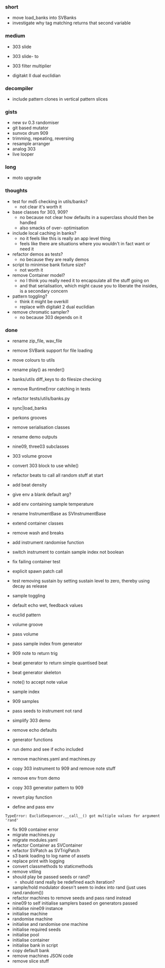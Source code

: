 ### short

- move load_banks into SVBanks
- investigate why tag matching returns that second variable

### medium

- 303 slide
- 303 slide- to
- 303 filter multiplier

- digitakt II dual euclidian

### decompiler

- include pattern clones in vertical pattern slices

### gists 

- new sv 0.3 randomiser 
- git based mutator
- sunvox drum 909
- trimming, repeating, reversing 
- resample arranger
- analog 303
- live looper

### long

- moto upgrade

### thoughts

- test for md5 checking in utils/banks?
  - not clear it's worth it
- base classes for 303, 909?
  - no because not clear how defaults in a superclass should then be handled
  - also smacks of over- optimisation
- include local caching in banks?
  - no it feels like this is really an app level thing
  - feels like there are situations where you wouldn't in fact want or need it
- refactor demos as tests?
  - no because they are really demos
- script to minimise bank fixture size?
  - not worth it
- remove Container model?
  - no I think you really need it to encapsulate all the stuff going on
  - and that serialisation, which might cause you to liberate the insides, is a secondary concern
- pattern toggling?
  - think it might be overkill
  - replace with digitakt 2 dual euclidian
- remove chromatic sampler?
  - no because 303 depends on it

### done

- rename zip_file, wav_file
- remove SVBank support for file loading
- move colours to utils
- rename play() as render()
- banks/utils diff_keys to do filesize checking
- remove RuntimeError catching in tests
- refactor tests/utils/banks.py
- sync|load_banks
- perkons grooves
- remove serialisation classes
- rename demo outputs
- nine09, three03 subclasses
- 303 volume groove
- convert 303 block to use while()
- refactor beats to call all random stuff at start
- add beat density
- give env a blank default arg?
- add env containing sample temperature
- rename InstrumentBase as SVInstrumentBase
- extend container classes
- remove wash and breaks
- add instrument randomise function
- switch instrument to contain sample index not boolean
- fix failing container test
- explicit spawn patch call
- test removing sustain by setting sustain level to zero, thereby using decay as release

- sample toggling
- default echo wet, feedback values
- euclid pattern
- volume groove
- pass volume
- pass sample index from generator
- 909 note to return trig
- beat generator to return simple quantised beat
- beat generator skeleton
- note() to accept note value
- sample index
- 909 samples
- pass seeds to instrument not rand
- simplify 303 demo
- remove echo defaults
- generator functions
- run demo and see if echo included
- remove machines.yaml and machines.py
- copy 303 instrument to 909 and remove note stuff
- remove env from demo
- copy 303 generator pattern to 909
- revert play function
- define and pass env

```
TypeError: EuclidSequencer.__call__() got multiple values for argument 'rand'
```

- fix 909 container error
- migrate machines.py
- migrate modules.yaml
- refactor Container as SVContainer
- refactor SVPatch as SVTrigPatch
- s3 bank loading to log name of assets
- replace print with logging
- convert classmethods to staticmethods
- remove vitling
- should play be passed seeds or rand? 
  - should rand really be redefined each iteration?
- sample/hold modulator doesn't seem to index into rand (just uses rand.random())
- refactor machines to remove seeds and pass rand instead
- nine09 to self initialise samplers based on generators passed
- initialise nine09 instance
- initialise machine
- randomise machine
- initialise and randomise one machine 
- initialise required seeds 
- initialise pool 
- initialise container
- initialise bank in script
- copy default bank
- remove machines JSON code
- remove slice stuff

